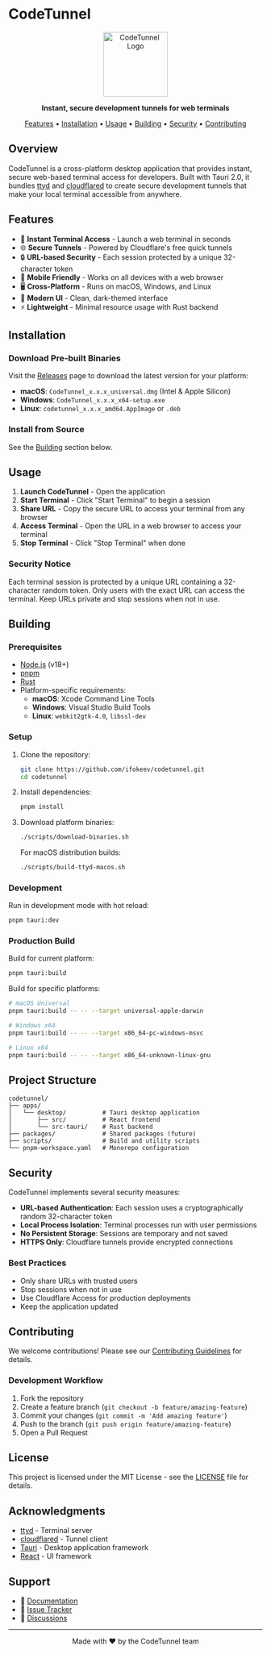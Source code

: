 # CodeTunnel

<p align="center">
  <img src="apps/desktop/src/assets/codetunnel-logo.png" alt="CodeTunnel Logo" width="128" height="128">
</p>

<p align="center">
  <strong>Instant, secure development tunnels for web terminals</strong>
</p>

<p align="center">
  <a href="#features">Features</a> •
  <a href="#installation">Installation</a> •
  <a href="#usage">Usage</a> •
  <a href="#building">Building</a> •
  <a href="#security">Security</a> •
  <a href="#contributing">Contributing</a>
</p>

## Overview

CodeTunnel is a cross-platform desktop application that provides instant, secure web-based terminal access for developers. Built with Tauri 2.0, it bundles [ttyd](https://github.com/tsl0922/ttyd) and [cloudflared](https://github.com/cloudflare/cloudflared) to create secure development tunnels that make your local terminal accessible from anywhere.

## Features

- 🚀 **Instant Terminal Access** - Launch a web terminal in seconds
- 🌐 **Secure Tunnels** - Powered by Cloudflare's free quick tunnels
- 🔒 **URL-based Security** - Each session protected by a unique 32-character token
- 📱 **Mobile Friendly** - Works on all devices with a web browser
- 🖥️ **Cross-Platform** - Runs on macOS, Windows, and Linux
- 🎨 **Modern UI** - Clean, dark-themed interface
- ⚡ **Lightweight** - Minimal resource usage with Rust backend

## Installation

### Download Pre-built Binaries

Visit the [Releases](https://github.com/ifokeev/codetunnel/releases) page to download the latest version for your platform:

- **macOS**: `CodeTunnel_x.x.x_universal.dmg` (Intel & Apple Silicon)
- **Windows**: `CodeTunnel_x.x.x_x64-setup.exe`
- **Linux**: `codetunnel_x.x.x_amd64.AppImage` or `.deb`

### Install from Source

See the [Building](#building) section below.

## Usage

1. **Launch CodeTunnel** - Open the application
2. **Start Terminal** - Click "Start Terminal" to begin a session
3. **Share URL** - Copy the secure URL to access your terminal from any browser
4. **Access Terminal** - Open the URL in a web browser to access your terminal
5. **Stop Terminal** - Click "Stop Terminal" when done

### Security Notice

Each terminal session is protected by a unique URL containing a 32-character random token. Only users with the exact URL can access the terminal. Keep URLs private and stop sessions when not in use.

## Building

### Prerequisites

- [Node.js](https://nodejs.org/) (v18+)
- [pnpm](https://pnpm.io/)
- [Rust](https://rustup.rs/)
- Platform-specific requirements:
  - **macOS**: Xcode Command Line Tools
  - **Windows**: Visual Studio Build Tools
  - **Linux**: `webkit2gtk-4.0`, `libssl-dev`

### Setup

1. Clone the repository:
   ```bash
   git clone https://github.com/ifokeev/codetunnel.git
   cd codetunnel
   ```

2. Install dependencies:
   ```bash
   pnpm install
   ```

3. Download platform binaries:
   ```bash
   ./scripts/download-binaries.sh
   ```

   For macOS distribution builds:
   ```bash
   ./scripts/build-ttyd-macos.sh
   ```

### Development

Run in development mode with hot reload:
```bash
pnpm tauri:dev
```

### Production Build

Build for current platform:
```bash
pnpm tauri:build
```

Build for specific platforms:
```bash
# macOS Universal
pnpm tauri:build -- -- --target universal-apple-darwin

# Windows x64
pnpm tauri:build -- -- --target x86_64-pc-windows-msvc

# Linux x64
pnpm tauri:build -- -- --target x86_64-unknown-linux-gnu
```

## Project Structure

```
codetunnel/
├── apps/
│   └── desktop/          # Tauri desktop application
│       ├── src/          # React frontend
│       └── src-tauri/    # Rust backend
├── packages/             # Shared packages (future)
├── scripts/              # Build and utility scripts
└── pnpm-workspace.yaml   # Monorepo configuration
```

## Security

CodeTunnel implements several security measures:

- **URL-based Authentication**: Each session uses a cryptographically random 32-character token
- **Local Process Isolation**: Terminal processes run with user permissions
- **No Persistent Storage**: Sessions are temporary and not saved
- **HTTPS Only**: Cloudflare tunnels provide encrypted connections

### Best Practices

- Only share URLs with trusted users
- Stop sessions when not in use
- Use Cloudflare Access for production deployments
- Keep the application updated

## Contributing

We welcome contributions! Please see our [Contributing Guidelines](CONTRIBUTING.md) for details.

### Development Workflow

1. Fork the repository
2. Create a feature branch (`git checkout -b feature/amazing-feature`)
3. Commit your changes (`git commit -m 'Add amazing feature'`)
4. Push to the branch (`git push origin feature/amazing-feature`)
5. Open a Pull Request

## License

This project is licensed under the MIT License - see the [LICENSE](LICENSE) file for details.

## Acknowledgments

- [ttyd](https://github.com/tsl0922/ttyd) - Terminal server
- [cloudflared](https://github.com/cloudflare/cloudflared) - Tunnel client
- [Tauri](https://tauri.app/) - Desktop application framework
- [React](https://reactjs.org/) - UI framework

## Support

- 📖 [Documentation](https://github.com/ifokeev/codetunnel/wiki)
- 🐛 [Issue Tracker](https://github.com/ifokeev/codetunnel/issues)
- 💬 [Discussions](https://github.com/ifokeev/codetunnel/discussions)

---

<p align="center">Made with ❤️ by the CodeTunnel team</p>
